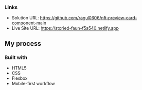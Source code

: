 ### Links

- Solution URL: https://github.com/ragul0606/nft-preview-card-component-main
- Live Site URL: https://storied-faun-f5a540.netlify.app

## My process

### Built with

- HTML5
- CSS
- Flexbox
- Mobile-first workflow
